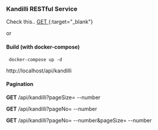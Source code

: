 ### Kandilli RESTful Service

Check this.. [GET  ](http://34.91.94.9/api/kandilli/){:target="_blank"}

or 

#### Build  (with docker-compose)

` docker-compose up -d`

http://localhost/api/kandilli

#### Pagination

**GET**  /api/kandilli?pageSize= --number

**GET**  /api/kandilli?pageNo= --number

**GET**  /api/kandilli?pageNo= --number&pageSize= --number
